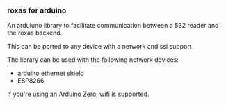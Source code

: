 ### roxas for arduino

An arduiuno library to facilitate communication between a 532 reader and the roxas backend.

This can be ported to any device with a network and ssl support 

The library can be used with the following network devices:
* arduino ethernet shield
* ESP8266

If you're using an Arduino Zero, wifi is supported.
